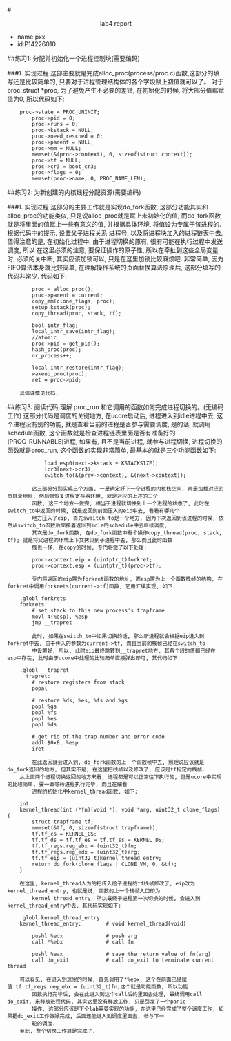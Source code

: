#<center>lab4 report</center>
* name:pxx
* id:P14226010

##练习1: 分配并初始化一个进程控制块(需要编码)

###1. 实现过程
		这部主要就是完成alloc_proc(process/proc.c)函数,这部分的填写还是比较简单的, 只要对于进程管理结构体的各个字段赋上初值就可以了。
            对于proc_struct *proc, 为了避免产生不必要的差错, 在初始化的时候, 将大部分值都赋值为0, 所以代码如下:
```
	proc->state = PROC_UNINIT;
        proc->pid = 0;
        proc->runs = 0;
        proc->kstack = NULL;
        proc->need_resched = 0;
        proc->parent = NULL;
        proc->mm = NULL;
        memset(&(proc->context), 0, sizeof(struct context));
        proc->tf = NULL;
        proc->cr3 = boot_cr3;
        proc->flags = 0;
        memset(proc->name, 0, PROC_NAME_LEN);
```
		
##练习2: 为新创建的内核线程分配资源(需要编码)

###1. 实现过程
		这部分的主要工作就是实现do_fork函数, 这部分功能其实和alloc_proc的功能类似, 只是说alloc_proc就是赋上未初始化的值, 
            而do_fork函数就是将里面的值赋上一些有意义的值, 并根据具体环境, 将值设为专属于该进程的.根据代码中的提示, 设置父子进程关系
            进程号, 以及将进程块加入的进程链表中去, 值得注意的是, 在初始化过程中, 由于进程切换的原有, 很有可能在执行过程中发送调度, 所以
            在这里必须的注意, 要保证操作的原子性, 所以在牵扯到这些全局变量时, 必须的关中断, 其实应该加锁可以, 只是在这里加锁比较麻烦吧.
            非常简单, 因为FIFO算法本身就比较简单, 在理解操作系统的页面替换算法原理后, 这部分填写的代码非常少.
            代码如下:
```
	    proc = alloc_proc();
	    proc->parent = current;
	    copy_mm(clone_flags, proc);
	    setup_kstack(proc);
	    copy_thread(proc, stack, tf);

	    bool intr_flag;
	    local_intr_save(intr_flag);
	    //atomic
	    proc->pid = get_pid();
	    hash_proc(proc);
	    nr_process++;

	    local_intr_restore(intr_flag);
	    wakeup_proc(proc);
	    ret = proc->pid;
```
		具体详情见代码; 

##练习3: 阅读代码,理解 proc_run 和它调用的函数如何完成进程切换的。(无编码工作)
		这部分代码是调度的关键地方, 在ucore启动后, 进程进入到idle进程中去, 这个进程没有别的功能, 就是查看当前的进程是否参与需要调度, 
            是的话, 就调用schedule函数, 这个函数就是检查进程链表里面是否有准备好的(PROC_RUNNABLE)进程, 如果有, 且不是当前进程, 就参与进程切换, 
            进程切换的函数就是proc_run, 这个函数的实现非常简单, 最基本的就是三个功能函数如下:
```
            load_esp0(next->kstack + KSTACKSIZE);
            lcr3(next->cr3);
            switch_to(&(prev->context), &(next->context));
```
            这三部分分别实现三个方面, 一是确定好下一个进程的内核栈空间, 再是加载对应的页目录地址, 然后赋恢复进程寄存器环境, 就是对应的上述的三个
            函数, 这三个地方一做完, 相当于进程就切换到上一个进程的状态了, 此时在switch_to中返回的时候, 就是返回到前面压入的eip中去, 看看有哪几个
            地方压入了eip, 首先swaitch_to是一个地方, 因为下次返回到该进程的时候, 依然从switch_to函数后面接着返回到idle的schedule中去继续调度, 
            其次是do_fork函数, 在do_fork函数中有个操作copy_thread(proc, stack, tf); 就是将父进程的环境上下文拷贝到子进程中去, 那么而且此时函数
            栈也一样, 在copy的时候, 专门将做了以下处理:
```
	    proc->context.eip = (uintptr_t)forkret;
	    proc->context.esp = (uintptr_t)(proc->tf);
```
            专门将返回的eip置为forkret函数的地址, 而esp置为上一个函数栈帧的结构, 在forkret中调用forkrets(current->tf)函数, 它用汇编实现, 如下:
```
	.globl forkrets
	forkrets:
	    # set stack to this new process's trapframe
	    movl 4(%esp), %esp
	    jmp __trapret
```
            此时, 如果在switch_to中如果切换的话, 那么新进程就会根据eip进入到forkret中去, 由于传入的参数为current->tf, 而且当前的栈帧已经在switch_to
            中设置好, 所以, 此时eip最终跳转到__trapret地方, 其各个段的值都已经在esp中存在, 此时由于ucore中处理的比较简单直接弹出即可, 其代码如下:
```
	.globl __trapret
	__trapret:
	    # restore registers from stack
	    popal

	    # restore %ds, %es, %fs and %gs
	    popl %gs
	    popl %fs
	    popl %es
	    popl %ds

	    # get rid of the trap number and error code
	    addl $0x8, %esp
	    iret
```
            在此返回就会进入到, do_fork函数的上一个函数帧中去, 照理说应该就是do_fork返回的地方, 但其实不是, 在这里把栈帧以及修改了, 应该是tf指定的栈帧.
		从上面两个进程切换返回的地方来看, 进程都是可以正常往下执行的, 但是ucore中实现的比较简单, 要一直等待进程执行完毕, 而且在细看
            进程的初始化中kernel_thread函数, 如下:
```
	int
	kernel_thread(int (*fn)(void *), void *arg, uint32_t clone_flags) {
	    struct trapframe tf;
	    memset(&tf, 0, sizeof(struct trapframe));
	    tf.tf_cs = KERNEL_CS;
	    tf.tf_ds = tf.tf_es = tf.tf_ss = KERNEL_DS;
	    tf.tf_regs.reg_ebx = (uint32_t)fn;
	    tf.tf_regs.reg_edx = (uint32_t)arg;
	    tf.tf_eip = (uint32_t)kernel_thread_entry;
	    return do_fork(clone_flags | CLONE_VM, 0, &tf);
	}
```
		在这里, kernel_thread人为的把传入给子进程的tf栈帧修改了, eip改为kernel_thread_entry, 也就是说, 函数的上一个栈帧入口即为
            kernel_thread_entry, 所以最终子进程第一次切换的时候, 会进入到kernel_thread_entry中去, 其代码实现如下:
```
	.globl kernel_thread_entry
	kernel_thread_entry:        # void kernel_thread(void)

	    pushl %edx              # push arg
	    call *%ebx              # call fn

	    pushl %eax              # save the return value of fn(arg)
	    call do_exit            # call do_exit to terminate current thread
```
		可以看见, 在进入到这里的时候, 首先调用了*%ebx, 这个在前面已经赋值:tf.tf_regs.reg_ebx = (uint32_t)fn;这个就是功能函数, 所以功能
            函数执行完毕后, 会在此进入到这个call后的里面去处理, 最终调用call do_exit, 来释放进程代码, 其实这里没有释放工作, 只是引发了一个panic
            操作, 这部分应该是下个lab需要实现的功能, 在这里已经完成了整个调度工作, 如果把do_exit工作做好完成, 后面还能进入到调度里面去, 参与下一
            轮的调度. 
		至此, 整个切换工作算是完成了.

